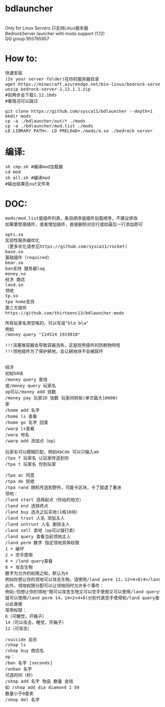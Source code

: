 # bdlauncher
<br>Only for Linux Servers
只支持Linux服务器<br>
BedrockServer launcher with mods support (1.12)
<br>QQ group 955765957

# How to:
<pre>
快速安装
(In your server folder)在你的服务器目录
wget https://minecraft.azureedge.net/bin-linux/bedrock-server-1.12.1.1.zip
unzip bedrock-server-1.12.1.1.zip
#前两步会下载1.12.1bds
#看情况可以跳过

git clone https://github.com/sysca11/bdlauncher --depth=1
mkdir mods
cp -a ./bdlauncher/out/* ./mods
cp -a ./bdlauncher/mod.list ./mods
LD_LIBRARY_PATH=. LD_PRELOAD=./mods/a.so ./bedrock_server
</pre>

# 编译:
<pre>
sh cmp.sh #编译mod加载器
cd mod
sh all.sh #编译mod
#输出结果在out文件夹
</pre>
# DOC:
<pre>
mods/mod.list是插件列表，条目顺序是插件加载顺序，不建议修改
如果要禁用插件，或者增加插件，直接删除对应行或给最后一行添加即可

opti.so
实验性服务器优化
（更多优化请参见https://github.com/sysca11/rocket)
base.so
基础插件（required）
bear.so
ban支持 服务器log
money.so
经济 商店
land.so
领地
tp.so
tpa home支持
第三方插件
https://github.com/thirteenc13/bdlauncher-mods
</pre>
<pre>
所有玩家名带空格的，可以写成"bla bla"
例如
/money query "114514 1919810"

!!!活塞推容器会导致容器消失，这是防熊插件的防刷物特性
!!!领地插件为了保护耕地，会让耕地块不会被踩坏


经济
初始50块
/money query 查钱
或/money query 玩家名
op可以/money add 钱数
/money pay 玩家ID 钱数 玩家间转账(单次最大10000)
家
/home add 名字
/home ls 查看
/home go 名字 回家
/warp ls查看
/warp 地名
/warp add 添加点（op）

玩家名可以模糊匹配，例如AbCde 可以只输入ab
/tpa f 玩家名 让玩家传送到你
/tpa t 玩家名 你到玩家

/tpa ac 同意
/tpa de 拒绝
/tpa rand 随机传送到野外，可能卡区块，卡了就退了重进
领地：
/land start 选择起点（你站的地方）
/land end 选择终点
/land buy 选点之后买地(1格10块）
/land trust 人名 添加主人
/land untrust 人名 删除主人
/land sell 卖地（op可以强行卖）
/land query 查看当前领地主人
/land perm 数字 指定领地具体权限
1 = 破坏
2 = 空手使用
4 = /land query查看
8 = 攻击生物
数字为允许的权限之和，默认为4
例如你想让你的领地可以攻击生物，请使用/land perm 12，12=4+8(4=/land query查看、8=攻击生物)，恢复至初始状态请使用/land perm 4。
此外，领地权限分配可以让领地同时允许多个事件：
例如:你想让你的领地"既可以攻击生物又可以空手使用又可以使用/land query查看"
就可以使用/land perm 14，14=2+4+8(分别代表空手使用和/land query查看和攻击生物)
以此类推
常用权限：
6（可睡觉，开箱子）
14（可以攻击，睡觉，开箱子）
12（可攻击）

/suicide 自杀
/shop ls
/shop buy 商店名
op：
/ban 名字 [seconds]
/unban 名字
可选时间（秒）
/shop add 名字 物品 数量 金钱
如 /shop add dia diamond 1 50
数量小于0是卖
/shop del 名字
</pre>
